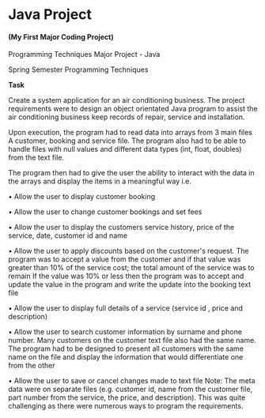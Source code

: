 # Java Project 
<h4>(My First Major Coding Project)</h4>
Programming Techniques Major Project - Java

Spring Semester
Programming Techniques 

<strong>Task</strong>

Create a system application for an air conditioning business.
The project requirements were to design an object
orientated Java program to
assist the air conditioning business keep records of repair, service and
installation.

Upon execution, the program had to read data into arrays from 3 main files A
customer, booking and service file. The program also had to be able to handle
files with null values and different data types (int, float, doubles) from the text
file.

The program then had to give the user the ability to interact with the data in
the arrays and display the items in a meaningful way i.e.

• Allow the user to display customer booking

• Allow the user to change customer bookings and set fees

• Allow the user to display the customers service history, price of the service,
date, customer id and name

• Allow the user to apply discounts based on the customer's request. The
program was to accept a value from the customer and if that value was
greater than 10% of the service cost; the total amount of the service was to
remain If the value was 10% or less then the program was to accept and
update the value in the program and write the update into the booking text
file

• Allow the user to display full details of a service (service id , price and
description)

• Allow the user to search customer information by surname and phone
number. Many customers on the customer text file also had the same name.
The program had to be designed to present all customers with the same
name on the file and display the information that would differentiate one
from the other

• Allow the user to save or cancel changes made to text file
Note: The meta data were on separate files (e.g. customer id, name from the
customer file, part number from the service, the price, and description). This
was quite challenging as there were numerous ways to program the
requirements.
